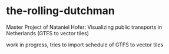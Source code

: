 # the-rolling-dutchman
Master Project of Nataniel Hofer: Visualizing public transports in Netherlands (GTFS to vector tiles)

work in progress, tries to import schedule of GTFS to vector tiles
